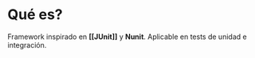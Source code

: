 # Qué es?
Framework inspirado en **[[JUnit]]** y **Nunit**. Aplicable en tests de unidad e integración.
